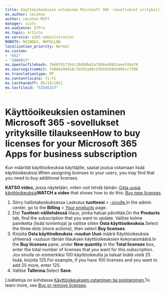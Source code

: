 ```yaml
---
title: Käyttöoikeuksien ostaminen Microsoft 365 -sovellukset yrityksille tilaukseen
ms.author: cmcatee
author: cmcatee-MSFT
manager: scotv
ms.audience: ITPro
ms.topic: article
ms.service: o365-administration
ROBOTS: NOINDEX, NOFOLLOW
localization_priority: Normal
ms.custom:
- "652"
- "2000017"
ms.openlocfilehash: 7b60f51f394c28d90b42a7d86ad08d1aeefd8a78
ms.sourcegitcommit: f4866e94918c7b591ad0cd3b58169d340bcc7f00
ms.translationtype: MT
ms.contentlocale: fi-FI
ms.lasthandoff: 05/19/2021
ms.locfileid: "52545337"
---
```

# <a name="how-to-buy-licenses-for-your-microsoft-365-apps-for-business-subscription"></a><span data-ttu-id="cdb15-102">Käyttöoikeuksien ostaminen Microsoft 365 -sovellukset yrityksille tilaukseen</span><span class="sxs-lookup"><span data-stu-id="cdb15-102">How to buy licenses for your Microsoft 365 Apps for business subscription</span></span>

<span data-ttu-id="cdb15-103">Kun määrität käyttöoikeuksia käyttäjille, saatat joutua ostamaan lisää käyttöoikeuksia.</span><span class="sxs-lookup"><span data-stu-id="cdb15-103">When assigning licenses to your users, you may find that you need to buy additional licenses.</span></span>

<span data-ttu-id="cdb15-104">**KATSO video,** jossa näytetään, miten voit tehdä tämän: [Osta uusia käyttöoikeuksia](https://go.microsoft.com/fwlink/p/?linkid=2154857)</span><span class="sxs-lookup"><span data-stu-id="cdb15-104">**WATCH a video** that shows how to do this: [Buy new licenses](https://go.microsoft.com/fwlink/p/?linkid=2154857)</span></span>
  
1. <span data-ttu-id="cdb15-105">Siirry hallintakeskuksessa Laskutus **tuotteesi**  >  [-sivulle.](https://go.microsoft.com/fwlink/p/?linkid=842054)</span><span class="sxs-lookup"><span data-stu-id="cdb15-105">In the admin center, go to the **Billing** > [Your products](https://go.microsoft.com/fwlink/p/?linkid=842054) page.</span></span>
2. <span data-ttu-id="cdb15-106">Etsi **Tuotteet-välilehdessä** tilaus, jonka haluat päivittää.</span><span class="sxs-lookup"><span data-stu-id="cdb15-106">On the **Products** tab, find the subscription that you want to update.</span></span> <span data-ttu-id="cdb15-107">Valitse kolme painiketta (lisää toimintoja) ja valitse sitten **Osta käyttöoikeuksia**.</span><span class="sxs-lookup"><span data-stu-id="cdb15-107">Select the three dots (more actions), then select **Buy licenses**.</span></span>
3. <span data-ttu-id="cdb15-108">Kirjoita **Osta käyttöoikeuksia -ruudun** **Uusi**  määrä Käyttöoikeuksia yhteensä -ruutuun tämän tilauksen käyttöoikeuksien kokonaismäärä.</span><span class="sxs-lookup"><span data-stu-id="cdb15-108">In the **Buy licenses** pane, under **New quantity** in the **Total licenses** box, enter the total number of licenses that you want for this subscription.</span></span> <span data-ttu-id="cdb15-109">Jos sinulla on esimerkiksi 100 käyttöoikeutta ja haluat lisätä vielä 25 lisää, kirjoita 125.</span><span class="sxs-lookup"><span data-stu-id="cdb15-109">For example, if you have 100 licenses and you want to add 25 more, enter 125.</span></span>
4. <span data-ttu-id="cdb15-110">Valitse **Tallenna**.</span><span class="sxs-lookup"><span data-stu-id="cdb15-110">Select **Save**.</span></span>

<span data-ttu-id="cdb15-111">Lisätietoja on kohdassa [Käyttöoikeuksien ostaminen tai poistaminen.](/microsoft-365/commerce/licenses/buy-licenses)</span><span class="sxs-lookup"><span data-stu-id="cdb15-111">To learn more, see [Buy or remove licenses](/microsoft-365/commerce/licenses/buy-licenses).</span></span>